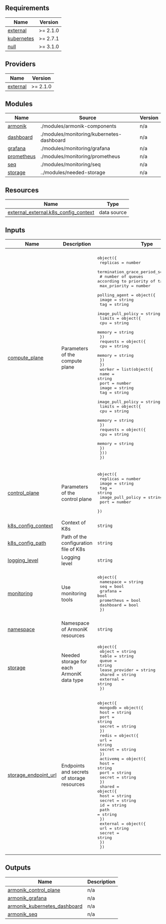 <!-- BEGIN_TF_DOCS -->
## Requirements

| Name | Version |
|------|---------|
| <a name="requirement_external"></a> [external](#requirement\_external) | >= 2.1.0 |
| <a name="requirement_kubernetes"></a> [kubernetes](#requirement\_kubernetes) | >= 2.7.1 |
| <a name="requirement_null"></a> [null](#requirement\_null) | >= 3.1.0 |

## Providers

| Name | Version |
|------|---------|
| <a name="provider_external"></a> [external](#provider\_external) | >= 2.1.0 |

## Modules

| Name | Source | Version |
|------|--------|---------|
| <a name="module_armonik"></a> [armonik](#module\_armonik) | ./modules/armonik-components | n/a |
| <a name="module_dashboard"></a> [dashboard](#module\_dashboard) | ./modules/monitoring/kubernetes-dashboard | n/a |
| <a name="module_grafana"></a> [grafana](#module\_grafana) | ./modules/monitoring/grafana | n/a |
| <a name="module_prometheus"></a> [prometheus](#module\_prometheus) | ./modules/monitoring/prometheus | n/a |
| <a name="module_seq"></a> [seq](#module\_seq) | ./modules/monitoring/seq | n/a |
| <a name="module_storage"></a> [storage](#module\_storage) | ../modules/needed-storage | n/a |

## Resources

| Name | Type |
|------|------|
| [external_external.k8s_config_context](https://registry.terraform.io/providers/hashicorp/external/latest/docs/data-sources/external) | data source |

## Inputs

| Name | Description | Type | Default | Required |
|------|-------------|------|---------|:--------:|
| <a name="input_compute_plane"></a> [compute\_plane](#input\_compute\_plane) | Parameters of the compute plane | <pre>object({<br>    replicas                         = number<br>    termination_grace_period_seconds = number<br>    # number of queues according to priority of tasks<br>    max_priority                     = number<br>    polling_agent                    = object({<br>      image             = string<br>      tag               = string<br>      image_pull_policy = string<br>      limits            = object({<br>        cpu    = string<br>        memory = string<br>      })<br>      requests          = object({<br>        cpu    = string<br>        memory = string<br>      })<br>    })<br>    worker                           = list(object({<br>      name              = string<br>      port              = number<br>      image             = string<br>      tag               = string<br>      image_pull_policy = string<br>      limits            = object({<br>        cpu    = string<br>        memory = string<br>      })<br>      requests          = object({<br>        cpu    = string<br>        memory = string<br>      })<br>    }))<br>  })</pre> | <pre>{<br>  "max_priority": 1,<br>  "polling_agent": {<br>    "image": "dockerhubaneo/armonik_pollingagent",<br>    "image_pull_policy": "IfNotPresent",<br>    "limits": {<br>      "cpu": "100m",<br>      "memory": "128Mi"<br>    },<br>    "requests": {<br>      "cpu": "100m",<br>      "memory": "128Mi"<br>    },<br>    "tag": "0.0.4"<br>  },<br>  "replicas": 1,<br>  "termination_grace_period_seconds": 30,<br>  "worker": [<br>    {<br>      "image": "dockerhubaneo/armonik_worker_dll",<br>      "image_pull_policy": "IfNotPresent",<br>      "limits": {<br>        "cpu": "920m",<br>        "memory": "2048Mi"<br>      },<br>      "name": "compute",<br>      "port": 80,<br>      "requests": {<br>        "cpu": "50m",<br>        "memory": "100Mi"<br>      },<br>      "tag": "0.0.4"<br>    }<br>  ]<br>}</pre> | no |
| <a name="input_control_plane"></a> [control\_plane](#input\_control\_plane) | Parameters of the control plane | <pre>object({<br>    replicas          = number<br>    image             = string<br>    tag               = string<br>    image_pull_policy = string<br>    port              = number<br>  })</pre> | <pre>{<br>  "image": "dockerhubaneo/armonik_control",<br>  "image_pull_policy": "IfNotPresent",<br>  "port": 5001,<br>  "replicas": 1,<br>  "tag": "0.0.4"<br>}</pre> | no |
| <a name="input_k8s_config_context"></a> [k8s\_config\_context](#input\_k8s\_config\_context) | Context of K8s | `string` | `"default"` | no |
| <a name="input_k8s_config_path"></a> [k8s\_config\_path](#input\_k8s\_config\_path) | Path of the configuration file of K8s | `string` | `"~/.kube/config"` | no |
| <a name="input_logging_level"></a> [logging\_level](#input\_logging\_level) | Logging level | `string` | `"Information"` | no |
| <a name="input_monitoring"></a> [monitoring](#input\_monitoring) | Use monitoring tools | <pre>object({<br>    namespace  = string<br>    seq        = bool<br>    grafana    = bool<br>    prometheus = bool<br>    dashboard  = bool<br>  })</pre> | <pre>{<br>  "dashboard": true,<br>  "grafana": true,<br>  "namespace": "armonik-monitoring",<br>  "prometheus": true,<br>  "seq": true<br>}</pre> | no |
| <a name="input_namespace"></a> [namespace](#input\_namespace) | Namespace of ArmoniK resources | `string` | `"armonik"` | no |
| <a name="input_storage"></a> [storage](#input\_storage) | Needed storage for each ArmoniK data type | <pre>object({<br>    object         = string<br>    table          = string<br>    queue          = string<br>    lease_provider = string<br>    shared         = string<br>    external       = string<br>  })</pre> | <pre>{<br>  "external": "",<br>  "lease_provider": "MongoDB",<br>  "object": "Redis",<br>  "queue": "Amqp",<br>  "shared": "HostPath",<br>  "table": "MongoDB"<br>}</pre> | no |
| <a name="input_storage_endpoint_url"></a> [storage\_endpoint\_url](#input\_storage\_endpoint\_url) | Endpoints and secrets of storage resources | <pre>object({<br>    mongodb  = object({<br>      host   = string<br>      port   = string<br>      secret = string<br>    })<br>    redis    = object({<br>      url    = string<br>      secret = string<br>    })<br>    activemq = object({<br>      host   = string<br>      port   = string<br>      secret = string<br>    })<br>    shared   = object({<br>      host   = string<br>      secret = string<br>      id     = string<br>      path   = string<br>    })<br>    external = object({<br>      url    = string<br>      secret = string<br>    })<br>  })</pre> | <pre>{<br>  "activemq": {<br>    "host": "",<br>    "port": "",<br>    "secret": ""<br>  },<br>  "external": {<br>    "secret": "",<br>    "url": ""<br>  },<br>  "mongodb": {<br>    "host": "",<br>    "port": "",<br>    "secret": ""<br>  },<br>  "redis": {<br>    "secret": "",<br>    "url": ""<br>  },<br>  "shared": {<br>    "host": "",<br>    "id": "",<br>    "path": "/data",<br>    "secret": ""<br>  }<br>}</pre> | no |

## Outputs

| Name | Description |
|------|-------------|
| <a name="output_armonik_control_plane"></a> [armonik\_control\_plane](#output\_armonik\_control\_plane) | n/a |
| <a name="output_armonik_grafana"></a> [armonik\_grafana](#output\_armonik\_grafana) | n/a |
| <a name="output_armonik_kubernetes_dashboard"></a> [armonik\_kubernetes\_dashboard](#output\_armonik\_kubernetes\_dashboard) | n/a |
| <a name="output_armonik_seq"></a> [armonik\_seq](#output\_armonik\_seq) | n/a |
<!-- END_TF_DOCS -->